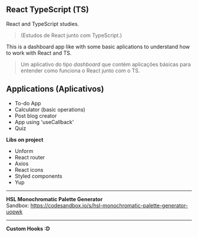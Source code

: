 React TypeScript (TS)
---
React and TypeScript studies.
> (Estudos de React junto com TypeScript.)

This is a dashboard app like with some basic aplications to understand how to work with React and TS.
> Um aplicativo do tipo *dashboard* que contém aplicações básicas para entender como funciona o React junto com o TS.


Applications (Aplicativos)
---

- To-do App
- Calculator (basic operations)
- Post blog creator
- App using 'useCallback'
- Quiz

**Libs on project**
- Unform
- React router
- Axios
- React icons
- Styled components
- Yup

---
**HSL Monochromatic Palette Generator** <br>
Sandbox: https://codesandbox.io/s/hsl-monochromatic-palette-generator-uopwk

---
**Custom Hooks :D**
